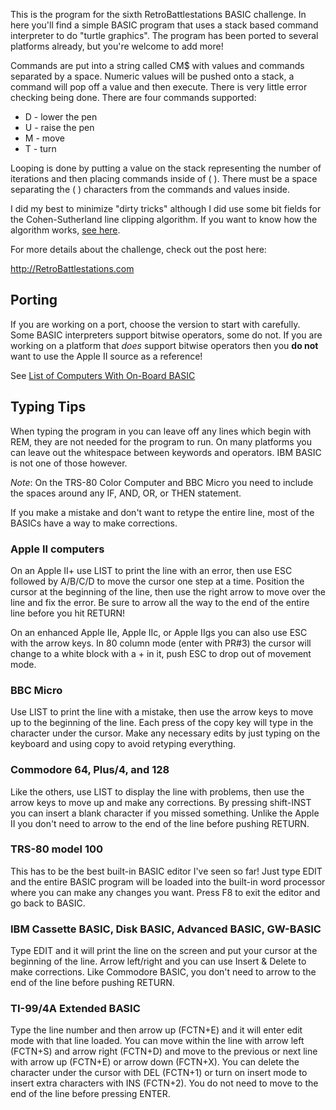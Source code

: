 This is the program for the sixth RetroBattlestations BASIC
challenge. In here you'll find a simple BASIC program that uses a
stack based command interpreter to do "turtle graphics". The program
has been ported to several platforms already, but you're welcome to
add more!

Commands are put into a string called CM$ with values and commands
separated by a space. Numeric values will be pushed onto a stack, a
command will pop off a value and then execute. There is very little
error checking being done. There are four commands supported:

* D - lower the pen
* U - raise the pen
* M - move
* T - turn

Looping is done by putting a value on the stack representing the
number of iterations and then placing commands inside of ( ). There
must be a space separating the ( ) characters from the commands and
values inside.

I did my best to minimize "dirty tricks" although I did use some bit
fields for the Cohen-Sutherland line clipping algorithm. If you want
to know how the algorithm works, [see
here](http://www.tutorialspoint.com/computer_graphics/viewing_and_clipping.htm).

For more details about the challenge, check out the post here:

  http://RetroBattlestations.com

## Porting ##

If you are working on a port, choose the version to start with
carefully. Some BASIC interpreters support bitwise operators, some do
not. If you are working on a platform that *does* support bitwise
operators then you **do not** want to use the Apple II source as a
reference!

See [List of Computers With On-Board BASIC](https://en.wikipedia.org/wiki/List_of_Computers_With_On-Board_BASIC)

## Typing Tips ##

When typing the program in you can leave off any lines which begin
with REM, they are not needed for the program to run. On many
platforms you can leave out the whitespace between keywords and
operators. IBM BASIC is not one of those however.

*Note*: On the TRS-80 Color Computer and BBC Micro you need to include
      the spaces around any IF, AND, OR, or THEN statement.

If you make a mistake and don't want to retype the entire line, most
of the BASICs have a way to make corrections.

### Apple II computers ###

  On an Apple II+ use LIST <line number> to print the line with an
  error, then use ESC followed by A/B/C/D to move the cursor one step
  at a time. Position the cursor at the beginning of the line, then
  use the right arrow to move over the line and fix the error. Be sure
  to arrow all the way to the end of the entire line before you hit
  RETURN!

  On an enhanced Apple IIe, Apple IIc, or Apple IIgs you can also use
  ESC with the arrow keys. In 80 column mode (enter with PR#3) the
  cursor will change to a white block with a + in it, push ESC to drop
  out of movement mode.

### BBC Micro ###

  Use LIST <line number> to print the line with a mistake, then use
  the arrow keys to move up to the beginning of the line. Each press
  of the copy key will type in the character under the cursor. Make
  any necessary edits by just typing on the keyboard and using copy to
  avoid retyping everything.

### Commodore 64, Plus/4, and 128 ###

  Like the others, use LIST <line number> to display the line with
  problems, then use the arrow keys to move up and make any
  corrections. By pressing shift-INST you can insert a blank character
  if you missed something. Unlike the Apple II you don't need to arrow
  to the end of the line before pushing RETURN.

### TRS-80 model 100 ###

  This has to be the best built-in BASIC editor I've seen so far! Just
  type EDIT and the entire BASIC program will be loaded into the
  built-in word processor where you can make any changes you
  want. Press F8 to exit the editor and go back to BASIC.

### IBM Cassette BASIC, Disk BASIC, Advanced BASIC, GW-BASIC ###

  Type EDIT <line number> and it will print the line on the screen and
  put your cursor at the beginning of the line. Arrow left/right and
  you can use Insert & Delete to make corrections. Like Commodore
  BASIC, you don't need to arrow to the end of the line before pushing
  RETURN.

### TI-99/4A Extended BASIC ###

  Type the line number and then arrow up (FCTN+E) and it will enter
  edit mode with that line loaded.  You can move within the line with
  arrow left (FCTN+S) and arrow right (FCTN+D) and move to the
  previous or next line with arrow up (FCTN+E) or arrow down (FCTN+X).
  You can delete the character under the cursor with DEL (FCTN+1) or
  turn on insert mode to insert extra characters with INS (FCTN+2).
  You do not need to move to the end of the line before pressing
  ENTER.
